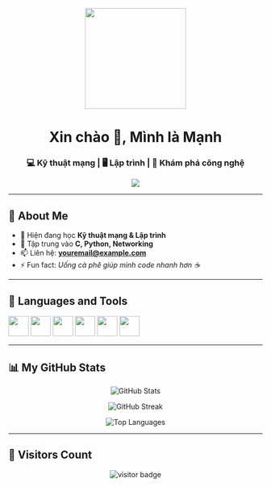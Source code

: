 <!-- Banner -->
<p align="center">
  <img src="https://media.giphy.com/media/M9gbBd9nbDrOTu1Mqx/giphy.gif" width="200"/>
</p>

<h1 align="center">Xin chào 👋, Mình là Mạnh</h1>
<h3 align="center">💻 Kỹ thuật mạng | 🖥️ Lập trình | 🚀 Khám phá công nghệ</h3>

<!-- Typing animation -->
<p align="center">
  <img src="https://readme-typing-svg.herokuapp.com?size=22&duration=4000&color=FF5733&center=true&vCenter=true&lines=Network+Engineering;Cybersecurity;C+Programming;Python+Development;Always+Learning+New+Things">
</p>

---

## 🌟 About Me
- 🔭 Hiện đang học **Kỹ thuật mạng & Lập trình**
- 🌱 Tập trung vào **C, Python, Networking**
- 📫 Liên hệ: **youremail@example.com**
- ⚡ Fun fact: *Uống cà phê giúp mình code nhanh hơn ☕*

---

## 🚀 Languages and Tools
<p align="left">
  <img src="https://cdn.jsdelivr.net/gh/devicons/devicon/icons/c/c-original.svg" width="40" height="40"/>
  <img src="https://cdn.jsdelivr.net/gh/devicons/devicon/icons/python/python-original.svg" width="40" height="40"/>
  <img src="https://cdn.jsdelivr.net/gh/devicons/devicon/icons/javascript/javascript-original.svg" width="40" height="40"/>
  <img src="https://cdn.jsdelivr.net/gh/devicons/devicon/icons/linux/linux-original.svg" width="40" height="40"/>
  <img src="https://cdn.jsdelivr.net/gh/devicons/devicon/icons/git/git-original.svg" width="40" height="40"/>
  <img src="https://cdn.jsdelivr.net/gh/devicons/devicon/icons/vscode/vscode-original.svg" width="40" height="40"/>
</p>

---

## 📊 My GitHub Stats
<p align="center">
  <img src="https://github-readme-stats.vercel.app/api?username=USERNAME&show_icons=true&theme=radical" alt="GitHub Stats"/>
</p>

<p align="center">
  <img src="https://github-readme-streak-stats.herokuapp.com/?user=USERNAME&theme=radical" alt="GitHub Streak"/>
</p>

<p align="center">
  <img src="https://github-readme-stats.vercel.app/api/top-langs/?username=USERNAME&layout=compact&theme=radical" alt="Top Languages"/>
</p>

---

## 🎯 Visitors Count
<p align="center">
  <img src="https://komarev.com/ghpvc/?username=USERNAME&label=Profile%20views&color=0e75b6&style=flat" alt="visitor badge"/>
</p>
